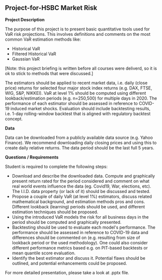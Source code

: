 ## Project-for-HSBC Market Risk

**Project Description**

The purpose of this project is to present basic quantitative tools used for VaR risk projections. This
involves definitions and comments on the most common VaR estimation methods like:

- Historical VaR
- Filtered Historical VaR
- Gaussian VaR

[Note: this project briefing is written before all courses were deliverd, so it is ok to stick to methods that
were discussed.]

The estimators should be applied to recent market data, i.e. daily (close price) returns for selected four
major stock index returns (e.g. DAX, FTSE, WIG, S&P, NIKKEI). VaR at level 1% should be computed using
different lookback/estimation periods (e.g. n=250,500) for multiple days in 2020. The performance of
each estimator should be assessed in reference to COVID-19 induced market shocks. Evaluation should
include backtesting results, i.e. 1-day rolling-window backtest that is aligned with regulatory backtest
concept.

**Data**

Data can be downloaded from a publicly available data source (e.g. Yahoo Finance). We recommend
downloading daily closing prices and using this to create daily relative returns. The data period should be
the last full 5 years.

**Questions / Requirements**

Student is required to complete the following steps:
- Download and describe the downloaded data. Compute and graphically present return rated for the
period considered and comment on what real world events influence the data (eg. Covid19, War,
elections, etc). The I.I.D. data property (or lack of it) should be discussed and tested.
- Propose a couple of daily VaR (at level 1%) estimators, discuss related mathematical background,
and estimation methods pros and cons. Different lookback (learning) periods should be used, and
different estimation techniques should be proposed.
- Using the introduced VaR models the risk for all business days in the period should be computed and
graphically presented.
- Backtesting should be used to evaluate each model's performance. The performance should be
assessed in reference to COVID-19 data and differences should be commented on (e.g. resulting from
size of lookback period or the used methodology). One could also consider different performance
metrics based e.g. on PIT-based backtests or mean quantile score evaluation.
- Identify the best estimator and discuss it. Potential flaws should be outlined, and potential
enhancements could be proposed.

For more detailed presentation, please take a look at .pptx file.
